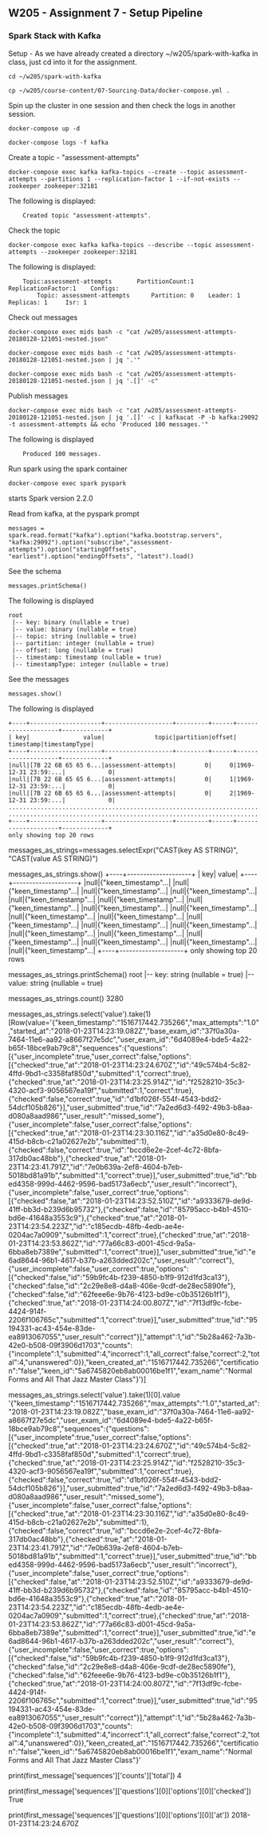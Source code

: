 ## W205 - Assignment 7 - Setup Pipeline

### Spark Stack with Kafka

Setup - As we have already created a directory ~/w205/spark-with-kafka in class, just cd into it for the assignment.
```
cd ~/w205/spark-with-kafka

cp ~/w205/course-content/07-Sourcing-Data/docker-compose.yml .
```

Spin up the cluster in one session and then check the logs in another session.
```
docker-compose up -d

docker-compose logs -f kafka
```

Create a topic - "assessment-attempts"
```
docker-compose exec kafka kafka-topics --create --topic assessment-attempts --partitions 1 --replication-factor 1 --if-not-exists --zookeeper zookeeper:32181
```

The following is displayed:
```
	Created topic "assessment-attempts".
```
Check the topic
```
docker-compose exec kafka kafka-topics --describe --topic assessment-attempts --zookeeper zookeeper:32181
```
The following is displayed:
```
	Topic:assessment-attempts       PartitionCount:1        ReplicationFactor:1    Configs:
        Topic: assessment-attempts      Partition: 0    Leader: 1       Replicas: 1     Isr: 1
```
Check out messages
```
docker-compose exec mids bash -c "cat /w205/assessment-attempts-20180128-121051-nested.json"

docker-compose exec mids bash -c "cat /w205/assessment-attempts-20180128-121051-nested.json | jq '.'"

docker-compose exec mids bash -c "cat /w205/assessment-attempts-20180128-121051-nested.json | jq '.[]' -c"
```
Publish messages
```
docker-compose exec mids bash -c "cat /w205/assessment-attempts-20180128-121051-nested.json | jq '.[]' -c | kafkacat -P -b kafka:29092 -t assessment-attempts && echo 'Produced 100 messages.'"
```
The following is displayed
```
	Produced 100 messages.
```

Run spark using the spark container
```
docker-compose exec spark pyspark
```
starts Spark version 2.2.0

Read from kafka, at the pyspark prompt
```
messages = spark.read.format("kafka").option("kafka.bootstrap.servers", "kafka:29092").option("subscribe","assessment-attempts").option("startingOffsets", "earliest").option("endingOffsets", "latest").load() 
```

See the schema
```
messages.printSchema()
```
The following is displayed
```
root
 |-- key: binary (nullable = true)
 |-- value: binary (nullable = true)
 |-- topic: string (nullable = true)
 |-- partition: integer (nullable = true)
 |-- offset: long (nullable = true)
 |-- timestamp: timestamp (nullable = true)
 |-- timestampType: integer (nullable = true)
```

See the messages
```
messages.show()
```
The following is displayed
```
+----+--------------------+-------------------+---------+------+--------------------+-------------+
| key|               value|              topic|partition|offset|           timestamp|timestampType|
+----+--------------------+-------------------+---------+------+--------------------+-------------+
|null|[7B 22 6B 65 65 6...|assessment-attempts|        0|     0|1969-12-31 23:59:...|            0|
|null|[7B 22 6B 65 65 6...|assessment-attempts|        0|     1|1969-12-31 23:59:...|            0|
|null|[7B 22 6B 65 65 6...|assessment-attempts|        0|     2|1969-12-31 23:59:...|            0|
...................................................................................................
...................................................................................................
+----+--------------------+-------------------+---------+------+--------------------+-------------+
only showing top 20 rows
```


messages_as_strings=messages.selectExpr("CAST(key AS STRING)", "CAST(value AS STRING)")


 messages_as_strings.show()
+----+--------------------+
| key|               value|
+----+--------------------+
|null|{"keen_timestamp"...|
|null|{"keen_timestamp"...|
|null|{"keen_timestamp"...|
|null|{"keen_timestamp"...|
|null|{"keen_timestamp"...|
|null|{"keen_timestamp"...|
|null|{"keen_timestamp"...|
|null|{"keen_timestamp"...|
|null|{"keen_timestamp"...|
|null|{"keen_timestamp"...|
|null|{"keen_timestamp"...|
|null|{"keen_timestamp"...|
|null|{"keen_timestamp"...|
|null|{"keen_timestamp"...|
|null|{"keen_timestamp"...|
|null|{"keen_timestamp"...|
|null|{"keen_timestamp"...|
|null|{"keen_timestamp"...|
|null|{"keen_timestamp"...|
|null|{"keen_timestamp"...|
+----+--------------------+
only showing top 20 rows

messages_as_strings.printSchema()
root
 |-- key: string (nullable = true)
 |-- value: string (nullable = true)


messages_as_strings.count()
3280


 messages_as_strings.select('value').take(1)
[Row(value='{"keen_timestamp":"1516717442.735266","max_attempts":"1.0","started_at":"2018-01-23T14:23:19.082Z","base_exam_id":"37f0a30a-7464-11e6-aa92-a8667f27e5dc","user_exam_id":"6d4089e4-bde5-4a22-b65f-18bce9ab79c8","sequences":{"questions":[{"user_incomplete":true,"user_correct":false,"options":[{"checked":true,"at":"2018-01-23T14:23:24.670Z","id":"49c574b4-5c82-4ffd-9bd1-c3358faf850d","submitted":1,"correct":true},{"checked":true,"at":"2018-01-23T14:23:25.914Z","id":"f2528210-35c3-4320-acf3-9056567ea19f","submitted":1,"correct":true},{"checked":false,"correct":true,"id":"d1bf026f-554f-4543-bdd2-54dcf105b826"}],"user_submitted":true,"id":"7a2ed6d3-f492-49b3-b8aa-d080a8aad986","user_result":"missed_some"},{"user_incomplete":false,"user_correct":false,"options":[{"checked":true,"at":"2018-01-23T14:23:30.116Z","id":"a35d0e80-8c49-415d-b8cb-c21a02627e2b","submitted":1},{"checked":false,"correct":true,"id":"bccd6e2e-2cef-4c72-8bfa-317db0ac48bb"},{"checked":true,"at":"2018-01-23T14:23:41.791Z","id":"7e0b639a-2ef8-4604-b7eb-5018bd81a91b","submitted":1,"correct":true}],"user_submitted":true,"id":"bbed4358-999d-4462-9596-bad5173a6ecb","user_result":"incorrect"},{"user_incomplete":false,"user_correct":true,"options":[{"checked":false,"at":"2018-01-23T14:23:52.510Z","id":"a9333679-de9d-41ff-bb3d-b239d6b95732"},{"checked":false,"id":"85795acc-b4b1-4510-bd6e-41648a3553c9"},{"checked":true,"at":"2018-01-23T14:23:54.223Z","id":"c185ecdb-48fb-4edb-ae4e-0204ac7a0909","submitted":1,"correct":true},{"checked":true,"at":"2018-01-23T14:23:53.862Z","id":"77a66c83-d001-45cd-9a5a-6bba8eb7389e","submitted":1,"correct":true}],"user_submitted":true,"id":"e6ad8644-96b1-4617-b37b-a263dded202c","user_result":"correct"},{"user_incomplete":false,"user_correct":true,"options":[{"checked":false,"id":"59b9fc4b-f239-4850-b1f9-912d1fd3ca13"},{"checked":false,"id":"2c29e8e8-d4a8-406e-9cdf-de28ec5890fe"},{"checked":false,"id":"62feee6e-9b76-4123-bd9e-c0b35126b1f1"},{"checked":true,"at":"2018-01-23T14:24:00.807Z","id":"7f13df9c-fcbe-4424-914f-2206f106765c","submitted":1,"correct":true}],"user_submitted":true,"id":"95194331-ac43-454e-83de-ea8913067055","user_result":"correct"}],"attempt":1,"id":"5b28a462-7a3b-42e0-b508-09f3906d1703","counts":{"incomplete":1,"submitted":4,"incorrect":1,"all_correct":false,"correct":2,"total":4,"unanswered":0}},"keen_created_at":"1516717442.735266","certification":"false","keen_id":"5a6745820eb8ab00016be1f1","exam_name":"Normal Forms and All That Jazz Master Class"}')]
>>>
>>>
>>>

 messages_as_strings.select('value').take(1)[0].value
'{"keen_timestamp":"1516717442.735266","max_attempts":"1.0","started_at":"2018-01-23T14:23:19.082Z","base_exam_id":"37f0a30a-7464-11e6-aa92-a8667f27e5dc","user_exam_id":"6d4089e4-bde5-4a22-b65f-18bce9ab79c8","sequences":{"questions":[{"user_incomplete":true,"user_correct":false,"options":[{"checked":true,"at":"2018-01-23T14:23:24.670Z","id":"49c574b4-5c82-4ffd-9bd1-c3358faf850d","submitted":1,"correct":true},{"checked":true,"at":"2018-01-23T14:23:25.914Z","id":"f2528210-35c3-4320-acf3-9056567ea19f","submitted":1,"correct":true},{"checked":false,"correct":true,"id":"d1bf026f-554f-4543-bdd2-54dcf105b826"}],"user_submitted":true,"id":"7a2ed6d3-f492-49b3-b8aa-d080a8aad986","user_result":"missed_some"},{"user_incomplete":false,"user_correct":false,"options":[{"checked":true,"at":"2018-01-23T14:23:30.116Z","id":"a35d0e80-8c49-415d-b8cb-c21a02627e2b","submitted":1},{"checked":false,"correct":true,"id":"bccd6e2e-2cef-4c72-8bfa-317db0ac48bb"},{"checked":true,"at":"2018-01-23T14:23:41.791Z","id":"7e0b639a-2ef8-4604-b7eb-5018bd81a91b","submitted":1,"correct":true}],"user_submitted":true,"id":"bbed4358-999d-4462-9596-bad5173a6ecb","user_result":"incorrect"},{"user_incomplete":false,"user_correct":true,"options":[{"checked":false,"at":"2018-01-23T14:23:52.510Z","id":"a9333679-de9d-41ff-bb3d-b239d6b95732"},{"checked":false,"id":"85795acc-b4b1-4510-bd6e-41648a3553c9"},{"checked":true,"at":"2018-01-23T14:23:54.223Z","id":"c185ecdb-48fb-4edb-ae4e-0204ac7a0909","submitted":1,"correct":true},{"checked":true,"at":"2018-01-23T14:23:53.862Z","id":"77a66c83-d001-45cd-9a5a-6bba8eb7389e","submitted":1,"correct":true}],"user_submitted":true,"id":"e6ad8644-96b1-4617-b37b-a263dded202c","user_result":"correct"},{"user_incomplete":false,"user_correct":true,"options":[{"checked":false,"id":"59b9fc4b-f239-4850-b1f9-912d1fd3ca13"},{"checked":false,"id":"2c29e8e8-d4a8-406e-9cdf-de28ec5890fe"},{"checked":false,"id":"62feee6e-9b76-4123-bd9e-c0b35126b1f1"},{"checked":true,"at":"2018-01-23T14:24:00.807Z","id":"7f13df9c-fcbe-4424-914f-2206f106765c","submitted":1,"correct":true}],"user_submitted":true,"id":"95194331-ac43-454e-83de-ea8913067055","user_result":"correct"}],"attempt":1,"id":"5b28a462-7a3b-42e0-b508-09f3906d1703","counts":{"incomplete":1,"submitted":4,"incorrect":1,"all_correct":false,"correct":2,"total":4,"unanswered":0}},"keen_created_at":"1516717442.735266","certification":"false","keen_id":"5a6745820eb8ab00016be1f1","exam_name":"Normal Forms and All That Jazz Master Class"}'


print(first_message['sequences']['counts']['total'])
4

print(first_message['sequences']['questions'][0]['options'][0]['checked'])
True

print(first_message['sequences']['questions'][0]['options'][0]['at'])
2018-01-23T14:23:24.670Z



